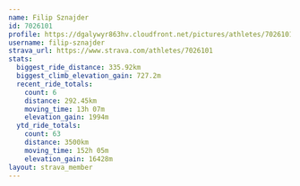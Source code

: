 ```yaml
---
name: Filip Sznajder
id: 7026101
profile: https://dgalywyr863hv.cloudfront.net/pictures/athletes/7026101/2123836/19/large.jpg
username: filip-sznajder
strava_url: https://www.strava.com/athletes/7026101
stats:
  biggest_ride_distance: 335.92km
  biggest_climb_elevation_gain: 727.2m
  recent_ride_totals:
    count: 6
    distance: 292.45km
    moving_time: 13h 07m
    elevation_gain: 1994m
  ytd_ride_totals:
    count: 63
    distance: 3500km
    moving_time: 152h 05m
    elevation_gain: 16428m
layout: strava_member
--- 
```


